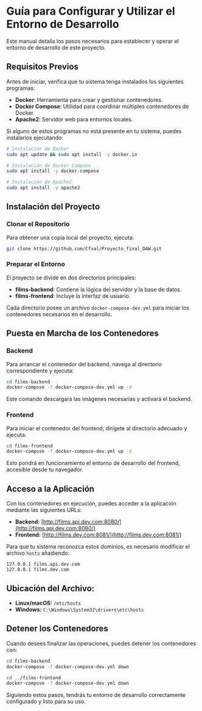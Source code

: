 # Guía para Configurar y Utilizar el Entorno de Desarrollo

Este manual detalla los pasos necesarios para establecer y operar el entorno de desarrollo de este proyecto.

## Requisitos Previos

Antes de iniciar, verifica que tu sistema tenga instalados los siguientes programas:

- **Docker**: Herramienta para crear y gestionar contenedores.
- **Docker Compose**: Utilidad para coordinar múltiples contenedores de Docker.
- **Apache2**: Servidor web para entornos locales.

Si alguno de estos programas no está presente en tu sistema, puedes instalarlos ejecutando:

```bash
# Instalación de Docker
sudo apt update && sudo apt install -y docker.io

# Instalación de Docker Compose
sudo apt install -y docker-compose

# Instalación de Apache2
sudo apt install -y apache2
```

## Instalación del Proyecto

### Clonar el Repositorio

Para obtener una copia local del proyecto, ejecuta:

```bash
git clone https://github.com/Cfval/Proyecto_final_DAW.git
```

### Preparar el Entorno

El proyecto se divide en dos directorios principales:

- **films-backend**: Contiene la lógica del servidor y la base de datos.
- **films-frontend**: Incluye la interfaz de usuario.

Cada directorio posee un archivo `docker-compose-dev.yml` para iniciar los contenedores necesarios en el desarrollo.

## Puesta en Marcha de los Contenedores

### Backend

Para arrancar el contenedor del backend, navega al directorio correspondiente y ejecuta:

```bash
cd films-backend
docker-compose -f docker-compose-dev.yml up -d
```

Este comando descargará las imágenes necesarias y activará el backend.

### Frontend

Para iniciar el contenedor del frontend, dirígete al directorio adecuado y ejecuta:

```bash
cd films-frontend
docker-compose -f docker-compose-dev.yml up -d
```

Esto pondrá en funcionamiento el entorno de desarrollo del frontend, accesible desde tu navegador.

## Acceso a la Aplicación

Con los contenedores en ejecución, puedes acceder a la aplicación mediante las siguientes URLs:

- **Backend:** [http://films.api.dev.com:8080/](http://films.api.dev.com:8080/)
- **Frontend:** [http://films.dev.com:8081/](http://films.dev.com:8081/)

Para que tu sistema reconozca estos dominios, es necesario modificar el archivo `hosts` añadiendo:

```plaintext
127.0.0.1 films.api.dev.com
127.0.0.1 films.dev.com
```

## Ubicación del Archivo:

- **Linux/macOS:** `/etc/hosts`
- **Windows:** `C:\Windows\System32\drivers\etc\hosts`

## Detener los Contenedores

Cuando desees finalizar las operaciones, puedes detener los contenedores con:

```bash
cd films-backend
docker-compose -f docker-compose-dev.yml down

cd ../films-frontend
docker-compose -f docker-compose-dev.yml down
```

Siguiendo estos pasos, tendrás tu entorno de desarrollo correctamente configurado y listo para su uso.

